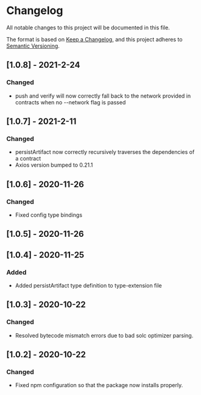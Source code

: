# Changelog

All notable changes to this project will be documented in this file.

The format is based on [Keep a Changelog](https://keepachangelog.com/en/1.0.0/),
and this project adheres to [Semantic Versioning](https://semver.org/spec/v2.0.0.html).

## [1.0.8] - 2021-2-24

### Changed

- push and verify will now correctly fall back to the network provided in contracts when no --network flag is passed

## [1.0.7] - 2021-2-11

### Changed

- persistArtifact now correctly recursively traverses the dependencies of a contract
- Axios version bumped to 0.21.1

## [1.0.6] - 2020-11-26

### Changed

- Fixed config type bindings

## [1.0.5] - 2020-11-26

## [1.0.4] - 2020-11-25

### Added

- Added persistArtifact type definition to type-extension file

## [1.0.3] - 2020-10-22

### Changed

- Resolved bytecode mismatch errors due to bad solc optimizer parsing.

## [1.0.2] - 2020-10-22

### Changed

- Fixed npm configuration so that the package now installs properly.


